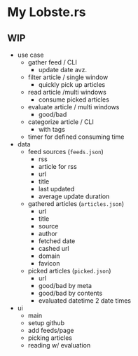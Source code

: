 # My Lobste.rs

## WIP

- use case
  - gather feed / CLI
    - update date avz.
  - filter article / single window
    - quickly pick up articles
  - read article /multi windows
    - consume picked articles
  - evaluate article / multi windows
    - good/bad
  - categorize article / CLI
    - with tags
  - timer for defined consuming time
- data
  - feed sources (`feeds.json`)
    - rss
    - article for rss
    - url
    - title
    - last updated
    - average update duration
  - gathered articles (`articles.json`)
    - url
    - title
    - source
    - author
    - fetched date
    - cashed url
    - domain
    - favicon
  - picked articles (`picked.json`)
    - url
    - good/bad by meta
    - good/bad by contents
    - evaluated datetime 2 date times
- ui
  - main
  - setup github
  - add feeds/page
  - picking articles
  - reading w/ evaluation
